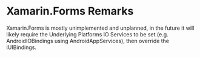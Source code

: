 # Xamarin.Forms Remarks

Xamarin.Forms is mostly unimplemented and unplanned, in the future it will likely require the Underlying Platforms IO Services to be set (e.g. AndroidIOBindings using AndroidAppServices), then override the IUIBindings.